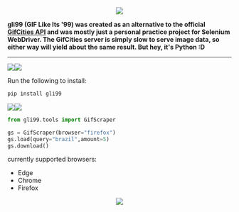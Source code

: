 <div align="center">
    <img src="https://i.ibb.co/Tt4HVR1/1678306298287.gif">
</div>

**gli99 (GIF Like Its '99) was created as an alternative to the official [GifCities API](https://gifcities.archive.org/api/v1/gifsearch?q=hamster) and was mostly just a personal practice project for Selenium WebDriver. The GifCities server is simply slow to serve image data, so either way will yield about the same result. But hey, it's Python :D**

---


<div>
    <img src="https://i.imgur.com/ys9tSyW.gif"><img src="https://i.imgur.com/jJbTPjg.gif">
</div>

Run the following to install:

```python
pip install gli99
```

<div>
    <img src="https://i.imgur.com/Bdtlrz0.gif"><img src="https://i.imgur.com/wjqbAoA.gif">
</div>

```python
from gli99.tools import GifScraper

gs = GifScraper(browser="firefox")
gs.load(query="brazil",amount=5)
gs.download()
```

currently supported browsers:

* Edge
* Chrome
* Firefox

<div align="center">
    <img src="https://i.imgur.com/GCJ3VNQ.gif">
</div>
